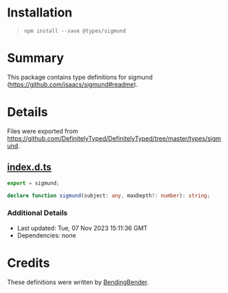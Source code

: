 # Installation
> `npm install --save @types/sigmund`

# Summary
This package contains type definitions for sigmund (https://github.com/isaacs/sigmund#readme).

# Details
Files were exported from https://github.com/DefinitelyTyped/DefinitelyTyped/tree/master/types/sigmund.
## [index.d.ts](https://github.com/DefinitelyTyped/DefinitelyTyped/tree/master/types/sigmund/index.d.ts)
````ts
export = sigmund;

declare function sigmund(subject: any, maxDepth?: number): string;

````

### Additional Details
 * Last updated: Tue, 07 Nov 2023 15:11:36 GMT
 * Dependencies: none

# Credits
These definitions were written by [BendingBender](https://github.com/BendingBender).
